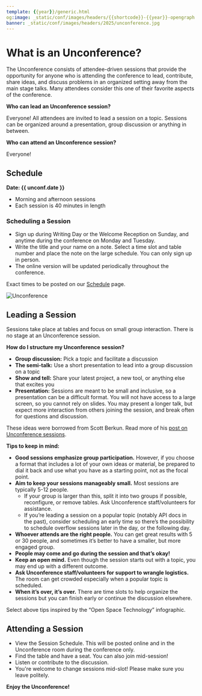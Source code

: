 ```yaml
---
template: {{year}}/generic.html
og:image: _static/conf/images/headers/{{shortcode}}-{{year}}-opengraph.jpg
banner: _static/conf/images/headers/2025/unconference.jpg
---
```


# What is an Unconference?

The Unconference consists of attendee-driven sessions that provide the opportunity for anyone who is attending the conference to lead, contribute, share ideas, and discuss problems in an organized setting away from the main stage talks. Many attendees consider this one of their favorite aspects of the conference.

**Who can lead an Unconference session?**

Everyone! All attendees are invited to lead a session on a topic. Sessions can be organized around a presentation, group discussion or anything in between.

**Who can attend an Unconference session?**

Everyone!

## Schedule

**Date: {{ unconf.date }}**

- Morning and afternoon sessions
- Each session is 40 minutes in length

### Scheduling a Session
- Sign up during Writing Day or the Welcome Reception on Sunday, and anytime during the conference on Monday and Tuesday.
- Write the title and your name on a note. Select a time slot and table number and place the note on the large schedule. You can only sign up in person.
- The online version will be updated periodically throughout the conference.

Exact times to be posted on our [Schedule](/conf/{{shortcode}}/{{year}}/schedule) page.

![Unconference](/_static/conf/images/pics/2025/unconference.jpg)

## Leading a Session

Sessions take place at tables and focus on small group interaction. There is no stage at an Unconference session.

**How do I structure my Unconference session?**

- **Group discussion:** Pick a topic and facilitate a discussion
- **The semi-talk:** Use a short presentation to lead into a group discussion on a topic
- **Show and tell:** Share your latest project, a new tool, or anything else that excites you
- **Presentation:** Sessions are meant to be small and inclusive, so a presentation can be a difficult format. You will not have access to a large screen, so you cannot rely on slides. You may present a longer talk, but expect more interaction from others joining the session, and break often for questions and discussion.

These ideas were borrowed from Scott Berkun. Read more of his [post on Unconference sessions](https://scottberkun.com/2006/how-to-run-a-great-unconference-session/).

**Tips to keep in mind:**

- **Good sessions emphasize group participation.** However, if you choose a format that includes a lot of your own ideas or material, be prepared to dial it back and use what you have as a starting point, not as the focal point.
- **Aim to keep your sessions manageably small.** Most sessions are typically 5-12 people. 
     - If your group is larger than this, split it into two groups if possible, reconfigure, or remove tables. Ask Unconference staff/volunteers for assistance. 
     - If you’re leading a session on a popular topic (notably API docs in the past), consider scheduling an early time so there’s the possibility to schedule overflow sessions later in the day, or the following day.
- **Whoever attends are the right people.** You can get great results with 5 or 30 people, and sometimes it’s better to have a smaller, but more engaged group.
- **People may come and go during the session and that’s okay!**
- **Keep an open mind.** Even though the session starts out with a topic, you may end up with a different outcome.
- **Ask Unconference staff/volunteers for support to wrangle logistics.** The room can get crowded especially when a popular topic is scheduled.
- **When it’s over, it’s over.** There are time slots to help organize the sessions but you can finish early or continue the discussion elsewhere.

Select above tips inspired by the “Open Space Technology” infographic.

## Attending a Session

- View the Session Schedule. This will be posted online and in the Unconference room during the conference only.
- Find the table and have a seat. You can also join mid-session!
- Listen or contribute to the discussion.
- You're welcome to change sessions mid-slot! Please make sure you leave politely.

**Enjoy the Unconference!**




